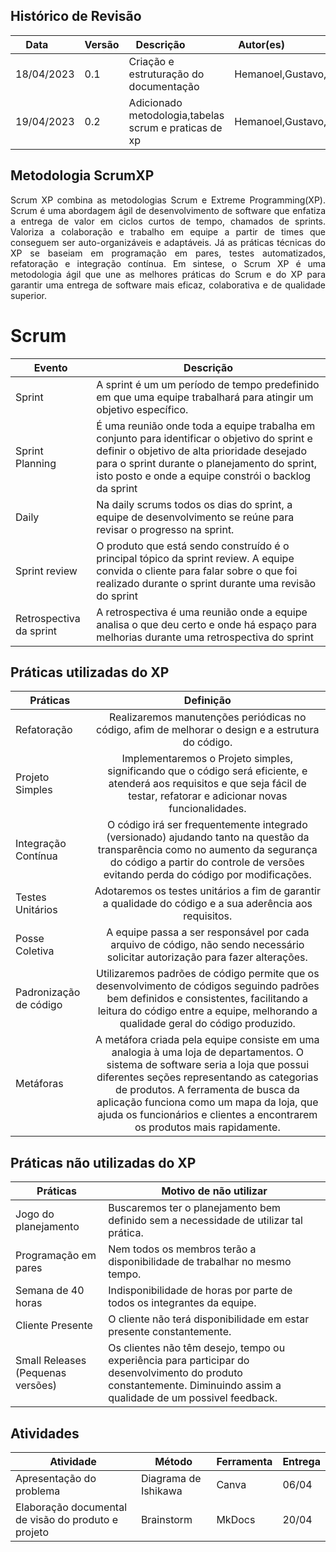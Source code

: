 ## Histórico de Revisão

| Data       | Versão | Descrição            | Autor(es)                                                   |
| ---------- | ------ | -------------------- | ------------------------------------------------------------|
| 18/04/2023 | 0.1 | Criação e estruturação do documentação | Hemanoel,Gustavo,Isaac |
| 19/04/2023 | 0.2 | Adicionado metodologia,tabelas scrum e praticas de xp| Hemanoel,Gustavo,Isaac,Daniela,Milena|


## Metodologia ScrumXP
<div style="text-align: justify"> 
Scrum XP combina as metodologias Scrum e Extreme Programming(XP). Scrum é uma abordagem ágil de desenvolvimento de software que enfatiza a entrega de valor em ciclos curtos de tempo, chamados de sprints. Valoriza a colaboração e trabalho em equipe a partir de times que conseguem ser auto-organizáveis e adaptáveis. Já as práticas técnicas do XP se baseiam em programação em pares, testes automatizados, refatoração e integração contínua. Em sintese, o Scrum XP é uma metodologia ágil que une as melhores práticas do Scrum e do XP para garantir uma entrega de software mais eficaz, colaborativa e de qualidade superior.</div>

# Scrum
| Evento                  | Descrição      | 
| ----------------------- | -------------- |
| Sprint | A sprint é um um período de tempo predefinido em que uma equipe trabalhará para atingir um objetivo específico. |
| Sprint Planning |  É uma reunião onde toda a equipe trabalha em conjunto para identificar o objetivo do sprint e definir o objetivo de alta prioridade desejado para o sprint durante o planejamento do sprint, isto posto e onde a equipe constrói o backlog da sprint |
| Daily  | Na daily scrums todos os dias do sprint, a equipe de desenvolvimento se reúne para revisar o progresso na sprint.|
| Sprint review | O produto que está sendo construído é o principal tópico da sprint review. A equipe  convida o cliente para falar sobre o que foi realizado durante o sprint durante uma revisão do sprint | 
| Retrospectiva da sprint | A retrospectiva é uma reunião onde a equipe analisa o que deu certo e onde há espaço para melhorias durante uma retrospectiva do sprint|

## Práticas utilizadas do XP

| Práticas | Definição | 
| ------------- |:-------------:| 
| Refatoração | Realizaremos manutenções periódicas no código, afim de melhorar o design e a estrutura do código.| 
| Projeto Simples | Implementaremos o Projeto simples, significando que o código será eficiente, e atenderá aos requisitos e que seja fácil de testar, refatorar e adicionar novas funcionalidades. | 
| Integração Contínua | O código irá ser frequentemente integrado (versionado) ajudando tanto na questão da transparência como no aumento da segurança do código a partir do controle de versões evitando perda do código por modificações. | 
| Testes Unitários | Adotaremos os testes unitários  a fim de garantir a qualidade do código e a sua aderência aos requisitos. |
| Posse Coletiva | A equipe passa a ser responsável por cada arquivo de código, não sendo necessário solicitar autorização para fazer alterações. |
| Padronização de código | Utilizaremos padrões de código permite que os desenvolvimento de códigos seguindo padrões bem definidos e consistentes, facilitando a leitura do código entre a equipe, melhorando a qualidade geral do código produzido. | 
| Metáforas | A metáfora criada pela equipe consiste em uma analogia à uma loja de departamentos. O sistema de software seria a loja que possui diferentes seções representando as categorias de produtos. A ferramenta de busca da aplicação funciona como um mapa da loja, que ajuda os funcionários e clientes a encontrarem os produtos mais rapidamente. |

## Práticas não utilizadas do XP

| Práticas | Motivo de não utilizar |
|----------|-----------------------|
| Jogo do planejamento | Buscaremos ter o planejamento bem definido sem a necessidade de utilizar tal prática. |
| Programação em pares | Nem todos os membros terão a disponibilidade de trabalhar no mesmo tempo. |
| Semana de 40 horas | Indisponibilidade de horas por parte de todos os integrantes da equipe. | 
| Cliente Presente | O cliente não terá disponibilidade em estar presente constantemente. | 
| Small Releases (Pequenas versões) | Os clientes não têm desejo, tempo ou experiência para participar do desenvolvimento do produto constantemente. Diminuindo assim a qualidade de um possivel feedback. |

## Atividades

| Atividade | Método | Ferramenta | Entrega |
| ---------- | ------ | -------------------- | ---------------- |
| Apresentação do problema | Diagrama de Ishikawa | Canva | 06/04 |
| Elaboração documental de visão do produto e projeto | Brainstorm | MkDocs | 20/04 |
